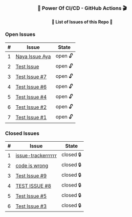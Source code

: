 
<h3 align="center">💪 Power Of CI/CD - GitHub Actions 🎬</h3>
<h4 align="center">📃 List of Issues of this Repo 🫢</h4>

### Open Issues

| # | Issue | State |
|---|-------|-------|
| 1 | [Naya Issue Aya](https://github.com/prathmeshbankar03/issue-tracker/issues/13) | open 🔓 |
| 2 | [Test Issue](https://github.com/prathmeshbankar03/issue-tracker/issues/10) | open 🔓 |
| 3 | [Test Issue #7](https://github.com/prathmeshbankar03/issue-tracker/issues/7) | open 🔓 |
| 4 | [Test Issue #6](https://github.com/prathmeshbankar03/issue-tracker/issues/6) | open 🔓 |
| 5 | [Test Issue #4](https://github.com/prathmeshbankar03/issue-tracker/issues/4) | open 🔓 |
| 6 | [Test Issue #2](https://github.com/prathmeshbankar03/issue-tracker/issues/2) | open 🔓 |
| 7 | [Test Issue #1](https://github.com/prathmeshbankar03/issue-tracker/issues/1) | open 🔓 |

### Closed Issues

| # | Issue | State |
|---|-------|-------|
| 1 | [issue-trackerrrrrr](https://github.com/prathmeshbankar03/issue-tracker/issues/12) | closed 🔒 |
| 2 | [code is wrong](https://github.com/prathmeshbankar03/issue-tracker/issues/11) | closed 🔒 |
| 3 | [Test Issue #9](https://github.com/prathmeshbankar03/issue-tracker/issues/9) | closed 🔒 |
| 4 | [TEST ISSUE #8](https://github.com/prathmeshbankar03/issue-tracker/issues/8) | closed 🔒 |
| 5 | [Test Issue #5](https://github.com/prathmeshbankar03/issue-tracker/issues/5) | closed 🔒 |
| 6 | [Test Issue #3](https://github.com/prathmeshbankar03/issue-tracker/issues/3) | closed 🔒 |
